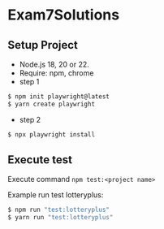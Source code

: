 # Exam7Solutions
## Setup Project

- Node.js 18, 20 or 22. 
- Require: npm, chrome
- step 1 

```bash
$ npm init playwright@latest
$ yarn create playwright

```
- step 2

```bash
$ npx playwright install

```

## Execute test

Execute command `npm test:<project name>`

Example run test lotteryplus:

```bash
$ npm run "test:lotteryplus"
$ yarn run "test:lotteryplus"

```
